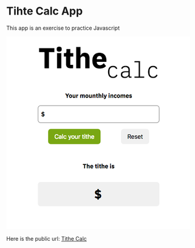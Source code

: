 # Tihte Calc App
This app is an exercise to practice Javascript

![alt text][logo]

Here is the public url: [Tithe Calc](https://thithe-calc.netlify.com/)

[logo]: ./img/titheApp-screenshot.png